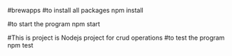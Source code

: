 #brewapps
#to install all packages
npm install

#to start the program
npm start

#This is project is Nodejs project for crud operations
#to test the program
npm test